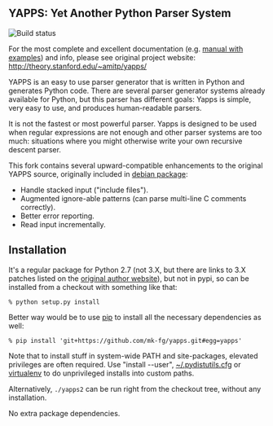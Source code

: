 YAPPS: Yet Another Python Parser System
----------------------------------------

![Build status](https://travis-ci.org/smurfix/yapps.svg?branch=master)

For the most complete and excellent documentation (e.g. [manual with
examples](http://theory.stanford.edu/~amitp/yapps/yapps2/manual/)) and info,
please see original project website: http://theory.stanford.edu/~amitp/yapps/

YAPPS is an easy to use parser generator that is written in Python and generates
Python code.
There are several parser generator systems already available for Python, but
this parser has different goals: Yapps is simple, very easy to use, and produces
human-readable parsers.

It is not the fastest or most powerful parser.
Yapps is designed to be used when regular expressions are not enough and other
parser systems are too much: situations where you might otherwise write your own
recursive descent parser.

This fork contains several upward-compatible enhancements to the original
YAPPS source, originally included in [debian package](http://packages.debian.org/sid/yapps2):

 * Handle stacked input ("include files").
 * Augmented ignore-able patterns (can parse multi-line C comments correctly).
 * Better error reporting.
 * Read input incrementally.


Installation
----------------------------------------

It's a regular package for Python 2.7 (not 3.X, but there are links to 3.X
patches listed on the [original author
website](http://theory.stanford.edu/~amitp/yapps/)), but not in pypi, so can be
installed from a checkout with something like that:

	% python setup.py install

Better way would be to use [pip](http://pip-installer.org/) to install all the
necessary dependencies as well:

	% pip install 'git+https://github.com/mk-fg/yapps.git#egg=yapps'

Note that to install stuff in system-wide PATH and site-packages, elevated
privileges are often required.
Use "install --user",
[~/.pydistutils.cfg](http://docs.python.org/install/index.html#distutils-configuration-files)
or [virtualenv](http://pypi.python.org/pypi/virtualenv) to do unprivileged
installs into custom paths.

Alternatively, `./yapps2` can be run right from the checkout tree, without any
installation.

No extra package dependencies.
